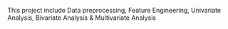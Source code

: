 This project include Data preprocessing, Feature Engineering, Univariate Analysis, Bivariate Analysis & Multivariate Analysis
